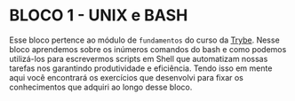 # BLOCO 1 - UNIX e BASH

Esse bloco pertence ao módulo de `fundamentos` do curso da [Trybe](https://www.betrybe.com/).
Nesse bloco aprendemos sobre os inúmeros comandos do bash e como podemos utilizá-los para escrevermos scripts em Shell que automatizam nossas tarefas nos garantindo produtividade e eficiência.
Tendo isso em mente aqui você encontrará os exercícios que desenvolvi para fixar os conhecimentos que adquiri ao longo desse bloco.
